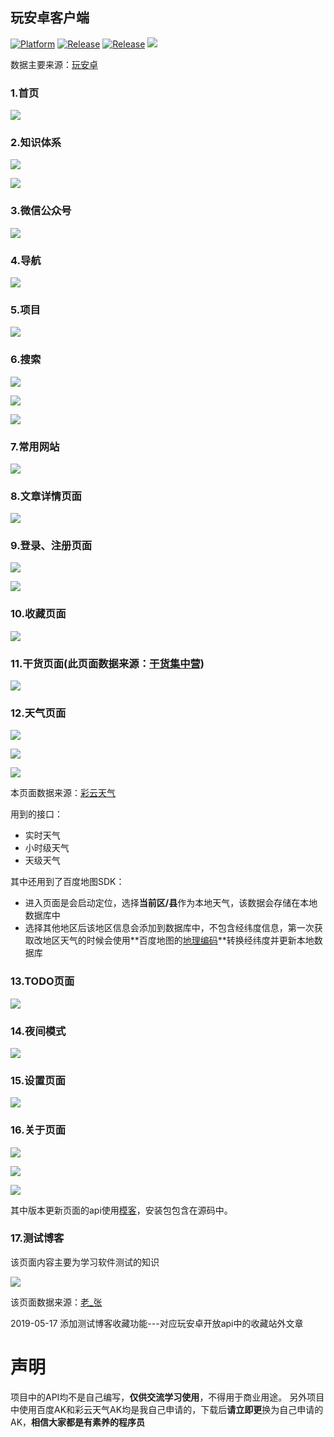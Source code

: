 ## 玩安卓客户端 ##

[![Platform][1]][2]  [![Release][3]][4]  [![Release][5]][6]  [![][7]][8] 

[1]:https://img.shields.io/badge/platform-Android-blue.svg  
[2]:https://github.com/Zkp275557625/Gank

[3]:https://img.shields.io/badge/API-21%2B-brightgreen.svg?style=flat
[4]:https://android-arsenal.com/api?level=21

[5]:https://img.shields.io/github/release/Zkp275557625/Gank.svg
[6]:https://github.com/Zkp275557625/Gank/releases/latest

[7]:https://img.shields.io/badge/QQ-275557625-blue.svg
[8]:http://wpa.qq.com/msgrd?v=3&uin=275557625&site=qq&menu=yes

数据主要来源：[玩安卓](https://www.wanandroid.com)

### 1.首页 ###

![](https://i.imgur.com/vnxYa3G.jpg)

### 2.知识体系 ###

![](https://i.imgur.com/sxB4VVL.jpg)

![](https://i.imgur.com/1rs5qKd.jpg)

### 3.微信公众号 ###

![](https://i.imgur.com/O30v4oG.jpg)

### 4.导航 ###

![](https://i.imgur.com/GjxO73N.jpg)

### 5.项目 ###

![](https://i.imgur.com/R7Ouyra.jpg)

### 6.搜索 ###

![](https://i.imgur.com/MelHVja.jpg)

![](https://i.imgur.com/esALcRO.jpg)

![](https://i.imgur.com/wIzmLar.jpg)

### 7.常用网站 ###

![](https://i.imgur.com/nbhG3dx.jpg)

### 8.文章详情页面 ###

![](https://i.imgur.com/ApPW9gq.jpg)

### 9.登录、注册页面 ###

![](https://i.imgur.com/VqFQO4s.jpg)

![](https://i.imgur.com/SyHM7Uq.jpg)

### 10.收藏页面 ###

![](https://i.imgur.com/QMxissw.jpg)

### 11.干货页面(此页面数据来源：[干货集中营](https://gank.io/api)) ###

![](https://i.imgur.com/uIIztph.jpg)

### 12.天气页面 ###

![](https://i.imgur.com/ivbazgQ.jpg)

![](https://i.imgur.com/1vebnHj.jpg)

![](https://i.imgur.com/6szOpBm.jpg)

本页面数据来源：[彩云天气](http://wiki.swarma.net/index.php/%E5%BD%A9%E4%BA%91%E5%A4%A9%E6%B0%94API/v2)

用到的接口：

- 实时天气
- 小时级天气
- 天级天气

其中还用到了百度地图SDK：

- 进入页面是会启动定位，选择**当前区/县**作为本地天气，该数据会存储在本地数据库中
- 选择其他地区后该地区信息会添加到数据库中，不包含经纬度信息，第一次获取改地区天气的时候会使用**百度地图的[地理编码](http://lbsyun.baidu.com/index.php?title=androidsdk/guide/search/geo)**转换经纬度并更新本地数据库

### 13.TODO页面 ###

![](https://i.imgur.com/pNBZDRa.jpg)

### 14.夜间模式 ###

![](https://i.imgur.com/a3QlWry.jpg)

### 15.设置页面 ###

![](https://i.imgur.com/AxarmTT.jpg)

### 16.关于页面 ###

![](https://i.imgur.com/cBTiuKx.jpg)

![](https://i.imgur.com/SqKzNhP.jpg)

![](https://i.imgur.com/FRfCuru.jpg)

其中版本更新页面的api使用[模客](http://mock-api.com/app.html)，安装包包含在源码中。

### 17.测试博客 ###
该页面内容主要为学习软件测试的知识

![](https://i.imgur.com/yTBJmUz.jpg)

该页面数据来源：[老_张](https://www.cnblogs.com/imyalost/category/873684.html)

2019-05-17 添加测试博客收藏功能---对应玩安卓开放api中的收藏站外文章

# 声明 #

项目中的API均不是自己编写，**仅供交流学习使用**，不得用于商业用途。
另外项目中使用百度AK和彩云天气AK均是我自己申请的，下载后**请立即更**换为自己申请的AK，**相信大家都是有素养的程序员**